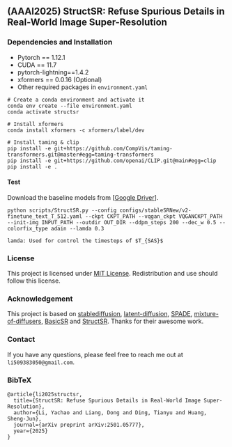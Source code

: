 ## (AAAI2025) StructSR: Refuse Spurious Details in Real-World Image Super-Resolution

[Project Page]: https://lycexe.github.io/StructSR-project/	"Project Page"
[Arxiv Page]: https://arxiv.org/abs/2501.05777	"Arxiv Page"

### Dependencies and Installation

- Pytorch == 1.12.1
- CUDA == 11.7
- pytorch-lightning==1.4.2
- xformers == 0.0.16 (Optional)
- Other required packages in `environment.yaml`
```
# Create a conda environment and activate it
conda env create --file environment.yaml
conda activate structsr

# Install xformers
conda install xformers -c xformers/label/dev

# Install taming & clip
pip install -e git+https://github.com/CompVis/taming-transformers.git@master#egg=taming-transformers
pip install -e git+https://github.com/openai/CLIP.git@main#egg=clip
pip install -e .
```

#### Test

Download the baseline  models from [[Google Driver](https://drive.google.com/drive/folders/1EC9b1RIlZCRi4WjxlzUmHQ_3ZxI-N4x0?usp=sharing)].

```
python scripts/StructSR.py --config configs/stableSRNew/v2-finetune_text_T_512.yaml --ckpt CKPT_PATH --vqgan_ckpt VQGANCKPT_PATH --init-img INPUT_PATH --outdir OUT_DIR --ddpm_steps 200 --dec_w 0.5 --colorfix_type adain --lamda 0.3
```

``` --lamda
lamda: Used for control the timesteps of $T_{SAS}$
```

### License

This project is licensed under [MIT License](https://github.com/LYCEXE/StructSR/blob/main/LICENSE). Redistribution and use should follow this license.

### Acknowledgement

This project is based on [stablediffusion](https://github.com/Stability-AI/stablediffusion), [latent-diffusion](https://github.com/CompVis/latent-diffusion), [SPADE](https://github.com/NVlabs/SPADE), [mixture-of-diffusers](https://github.com/albarji/mixture-of-diffusers), [BasicSR](https://github.com/XPixelGroup/BasicSR) and [StructSR](https://github.com/IceClear/StableSR). Thanks for their awesome work.

### Contact

If you have any questions, please feel free to reach me out at `li509383050@gmail.com`.

### BibTeX

```
@article{li2025structsr,
  title={StructSR: Refuse Spurious Details in Real-World Image Super-Resolution},
  author={Li, Yachao and Liang, Dong and Ding, Tianyu and Huang, Sheng-Jun},
  journal={arXiv preprint arXiv:2501.05777},
  year={2025}
}
```

